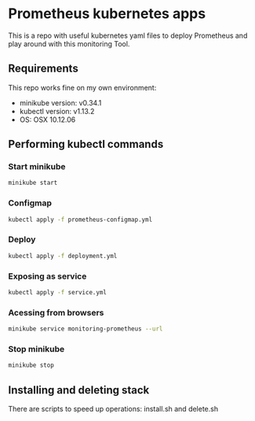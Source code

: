 # Prometheus kubernetes apps

This is a repo with useful kubernetes yaml files to deploy Prometheus and play around with this monitoring Tool.

## Requirements

This repo works fine on my own environment:
- minikube version: v0.34.1
- kubectl version: v1.13.2
- OS: OSX 10.12.06

## Performing kubectl commands

### Start minikube

```bash
minikube start
```

### Configmap
```bash
kubectl apply -f prometheus-configmap.yml 
```

### Deploy
```bash
kubectl apply -f deployment.yml
```

### Exposing as service
```bash
kubectl apply -f service.yml
```

### Acessing from browsers
```bash
minikube service monitoring-prometheus --url
```

### Stop minikube

```bash
minikube stop
```

## Installing and deleting stack
There are scripts to speed up operations: install.sh and delete.sh
